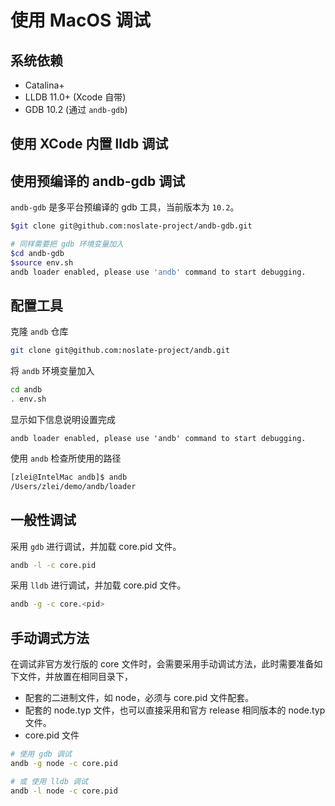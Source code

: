 # 使用 MacOS 调试

## 系统依赖
* Catalina+
* LLDB 11.0+ (Xcode 自带)
* GDB 10.2 (通过 `andb-gdb`)

## 使用 XCode 内置 lldb 调试 

## 使用预编译的 andb-gdb 调试

`andb-gdb` 是多平台预编译的 gdb 工具，当前版本为 `10.2`。

```bash
$git clone git@github.com:noslate-project/andb-gdb.git

# 同样需要把 gdb 环境变量加入
$cd andb-gdb
$source env.sh
andb loader enabled, please use 'andb' command to start debugging.
```

## 配置工具

克隆 `andb` 仓库
```bash
git clone git@github.com:noslate-project/andb.git
```

将 `andb` 环境变量加入
```bash
cd andb
. env.sh
```

显示如下信息说明设置完成
```
andb loader enabled, please use 'andb' command to start debugging.
```

使用 `andb` 检查所使用的路径
```bash
[zlei@IntelMac andb]$ andb
/Users/zlei/demo/andb/loader
```

## 一般性调试

采用 `gdb` 进行调试，并加载 core.pid 文件。
```bash
andb -l -c core.pid
```

采用 `lldb` 进行调试，并加载 core.pid 文件。
```bash
andb -g -c core.<pid>
```

## 手动调式方法

在调试非官方发行版的 core 文件时，会需要采用手动调试方法，此时需要准备如下文件，并放置在相同目录下，
* 配套的二进制文件，如 node，必须与 core.pid 文件配套。
* 配套的 node.typ 文件，也可以直接采用和官方 release 相同版本的 node.typ 文件。
* core.pid 文件

```bash
# 使用 gdb 调试
andb -g node -c core.pid

# 或 使用 lldb 调试
andb -l node -c core.pid
```
